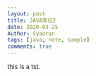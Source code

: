 ```yaml
---
layout: post
title: JAVA笔记2
date: 2020-03-25
Author: Syaoran
tags: [java, note, sample]
comments: true
---
```


this is a tst.